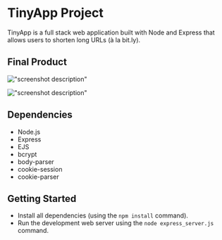 # TinyApp Project

TinyApp is a full stack web application built with Node and Express that allows users to shorten long URLs (à la bit.ly).

## Final Product

!["screenshot description"](#)

!["screenshot description"](#)

## Dependencies

- Node.js
- Express
- EJS
- bcrypt
- body-parser
- cookie-session
- cookie-parser

## Getting Started

- Install all dependencies (using the `npm install` command).
- Run the development web server using the `node express_server.js` command.